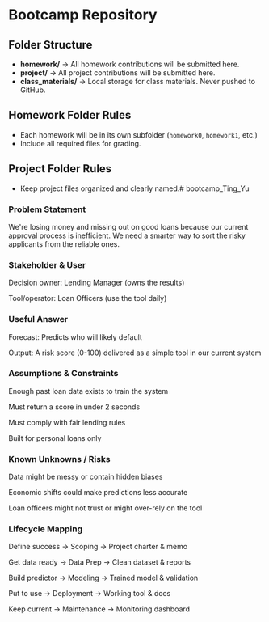 # Bootcamp Repository

## Folder Structure
- **homework/** → All homework contributions will be submitted here.
- **project/** → All project contributions will be submitted here.
- **class_materials/** → Local storage for class materials. Never pushed to GitHub.

## Homework Folder Rules
- Each homework will be in its own subfolder (`homework0`, `homework1`, etc.)
- Include all required files for grading.

## Project Folder Rules
- Keep project files organized and clearly named.# bootcamp_Ting_Yu


### Problem Statement
We're losing money and missing out on good loans because our current approval process is inefficient. We need a smarter way to sort the risky applicants from the reliable ones.

### Stakeholder & User

Decision owner: Lending Manager (owns the results)

Tool/operator: Loan Officers (use the tool daily)

### Useful Answer

Forecast: Predicts who will likely default

Output: A risk score (0-100) delivered as a simple tool in our current system

### Assumptions & Constraints

Enough past loan data exists to train the system

Must return a score in under 2 seconds

Must comply with fair lending rules

Built for personal loans only

### Known Unknowns / Risks

Data might be messy or contain hidden biases

Economic shifts could make predictions less accurate

Loan officers might not trust or might over-rely on the tool

### Lifecycle Mapping

Define success → Scoping → Project charter & memo

Get data ready → Data Prep → Clean dataset & reports

Build predictor → Modeling → Trained model & validation

Put to use → Deployment → Working tool & docs

Keep current → Maintenance → Monitoring dashboard
